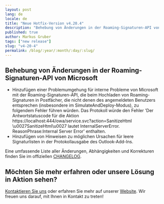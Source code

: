 ```yaml
---
layout: post
lang: de
locale: de
title: "Neue Hotfix-Version v4.20.4"
description: "Behebung von Änderungen in der Roaming-Signaturen-API von Microsoft"
published: true
author: Markus Gruber
tags: ["new release"]
slug: "v4-20-4"
permalink: /blog/:year/:month/:day/:slug/
---
```

## Behebung von Änderungen in der Roaming-Signaturen-API von Microsoft
- Hinzufügen einer Problemumgehung für interne Probleme von Microsoft mit der Roaming-Signaturen-API, die beim Hochladen von Roaming-Signaturen in Postfächer, die nicht denen des angemeldeten Benutzers entsprechen (insbesondere im SimulateAndDeploy-Modus), zu folgendem Fehler führen würden. Das Protokoll würde den Fehler 'Der Antwortstatuscode für die Aktion https://localhost:444/owa/service.svc?action=SanitizeHtml \u0027SanitizeHtml\u0027 lautet InternalServerError. ReasonPhrase:Internal Server Error' enthalten.
- Hinzufügen von Hinweisen zu möglichen Ursachen für leere Signaturlisten in der Protokollausgabe des Outlook-Add-Ins.

Eine umfassende Liste aller Änderungen, Abhängigkeiten und Korrekturen finden Sie im offiziellen [CHANGELOG](https://github.com/Set-OutlookSignatures/Set-OutlookSignatures/blob/main/docs/CHANGELOG.md).

## Möchten Sie mehr erfahren oder unsere Lösung in Aktion sehen?
[Kontaktieren Sie uns](/contact) oder erfahren Sie mehr auf unserer [Website](/). Wir freuen uns darauf, mit Ihnen in Kontakt zu treten!